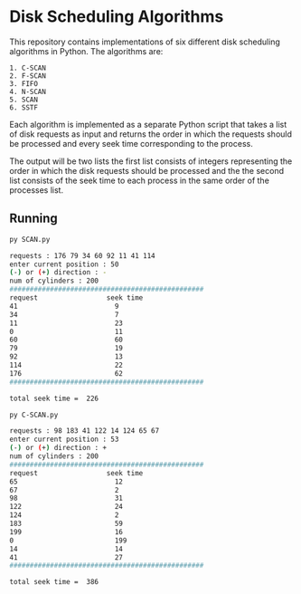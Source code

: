 
# Disk Scheduling Algorithms

This repository contains implementations of six different disk scheduling algorithms in Python. The algorithms are:

    1. C-SCAN
    2. F-SCAN
    3. FIFO
    4. N-SCAN
    5. SCAN
    6. SSTF



Each algorithm is implemented as a separate Python script that takes a list of disk requests as input and returns the order in which the requests should be processed and every seek time corresponding to the process.


The output will be two lists the first list consists of integers representing the order in which the disk requests should be processed and the the second list consists of the seek time to each process in the same order of the processes list.



## Running 
```bash
py SCAN.py

requests : 176 79 34 60 92 11 41 114
enter current position : 50
(-) or (+) direction : -
num of cylinders : 200
################################################
request                 seek time
41                        9
34                        7
11                        23
0                         11
60                        60
79                        19
92                        13
114                       22
176                       62
################################################

total seek time =  226
```
```bash
py C-SCAN.py

requests : 98 183 41 122 14 124 65 67
enter current position : 53
(-) or (+) direction : +
num of cylinders : 200
################################################
request                 seek time
65                        12
67                        2
98                        31
122                       24
124                       2
183                       59
199                       16
0                         199
14                        14
41                        27
################################################

total seek time =  386
```
